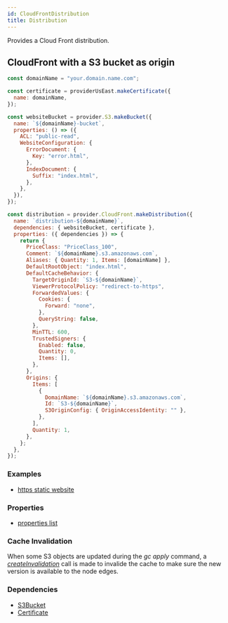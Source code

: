 ```yaml
---
id: CloudFrontDistribution
title: Distribution
---
```


Provides a Cloud Front distribution.

## CloudFront with a S3 bucket as origin

```js
const domainName = "your.domain.name.com";

const certificate = providerUsEast.makeCertificate({
  name: domainName,
});

const websiteBucket = provider.S3.makeBucket({
  name: `${domainName}-bucket`,
  properties: () => ({
    ACL: "public-read",
    WebsiteConfiguration: {
      ErrorDocument: {
        Key: "error.html",
      },
      IndexDocument: {
        Suffix: "index.html",
      },
    },
  }),
});

const distribution = provider.CloudFront.makeDistribution({
  name: `distribution-${domainName}`,
  dependencies: { websiteBucket, certificate },
  properties: ({ dependencies }) => {
    return {
      PriceClass: "PriceClass_100",
      Comment: `${domainName}.s3.amazonaws.com`,
      Aliases: { Quantity: 1, Items: [domainName] },
      DefaultRootObject: "index.html",
      DefaultCacheBehavior: {
        TargetOriginId: `S3-${domainName}`,
        ViewerProtocolPolicy: "redirect-to-https",
        ForwardedValues: {
          Cookies: {
            Forward: "none",
          },
          QueryString: false,
        },
        MinTTL: 600,
        TrustedSigners: {
          Enabled: false,
          Quantity: 0,
          Items: [],
        },
      },
      Origins: {
        Items: [
          {
            DomainName: `${domainName}.s3.amazonaws.com`,
            Id: `S3-${domainName}`,
            S3OriginConfig: { OriginAccessIdentity: "" },
          },
        ],
        Quantity: 1,
      },
    };
  },
});
```

### Examples

- [https static website ](https://github.com/grucloud/grucloud/blob/main/examples/aws/website-https/iac.js)

### Properties

- [properties list](https://docs.aws.amazon.com/AWSJavaScriptSDK/latest/AWS/CloudFront.html#createDistributionWithTags-property)

### Cache Invalidation

When some S3 objects are updated during the _gc apply_ command, a [_createInvalidation_](https://docs.aws.amazon.com/AWSJavaScriptSDK/latest/AWS/CloudFront.html#createInvalidation-property) call is made to invalide the cache to make sure the new version is available to the node edges.

### Dependencies

- [S3Bucket](../S3/S3Bucket)
- [Certificate](../ACM/AcmCertificate)
